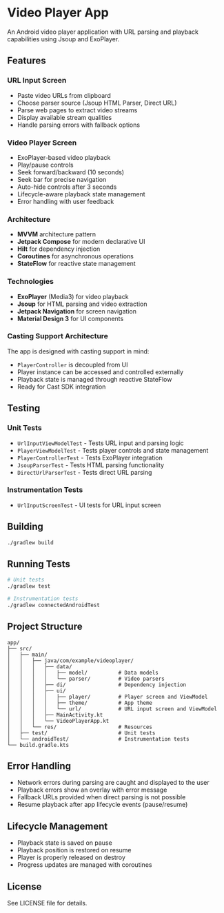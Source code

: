 # Video Player App

An Android video player application with URL parsing and playback capabilities using Jsoup and ExoPlayer.

## Features

### URL Input Screen
- Paste video URLs from clipboard
- Choose parser source (Jsoup HTML Parser, Direct URL)
- Parse web pages to extract video streams
- Display available stream qualities
- Handle parsing errors with fallback options

### Video Player Screen
- ExoPlayer-based video playback
- Play/pause controls
- Seek forward/backward (10 seconds)
- Seek bar for precise navigation
- Auto-hide controls after 3 seconds
- Lifecycle-aware playback state management
- Error handling with user feedback

### Architecture
- **MVVM** architecture pattern
- **Jetpack Compose** for modern declarative UI
- **Hilt** for dependency injection
- **Coroutines** for asynchronous operations
- **StateFlow** for reactive state management

### Technologies
- **ExoPlayer** (Media3) for video playback
- **Jsoup** for HTML parsing and video extraction
- **Jetpack Navigation** for screen navigation
- **Material Design 3** for UI components

### Casting Support Architecture
The app is designed with casting support in mind:
- `PlayerController` is decoupled from UI
- Player instance can be accessed and controlled externally
- Playback state is managed through reactive StateFlow
- Ready for Cast SDK integration

## Testing

### Unit Tests
- `UrlInputViewModelTest` - Tests URL input and parsing logic
- `PlayerViewModelTest` - Tests player controls and state management
- `PlayerControllerTest` - Tests ExoPlayer integration
- `JsoupParserTest` - Tests HTML parsing functionality
- `DirectUrlParserTest` - Tests direct URL parsing

### Instrumentation Tests
- `UrlInputScreenTest` - UI tests for URL input screen

## Building

```bash
./gradlew build
```

## Running Tests

```bash
# Unit tests
./gradlew test

# Instrumentation tests
./gradlew connectedAndroidTest
```

## Project Structure

```
app/
├── src/
│   ├── main/
│   │   ├── java/com/example/videoplayer/
│   │   │   ├── data/
│   │   │   │   ├── model/          # Data models
│   │   │   │   └── parser/         # Video parsers
│   │   │   ├── di/                 # Dependency injection
│   │   │   ├── ui/
│   │   │   │   ├── player/         # Player screen and ViewModel
│   │   │   │   ├── theme/          # App theme
│   │   │   │   └── url/            # URL input screen and ViewModel
│   │   │   ├── MainActivity.kt
│   │   │   └── VideoPlayerApp.kt
│   │   └── res/                    # Resources
│   ├── test/                       # Unit tests
│   └── androidTest/                # Instrumentation tests
└── build.gradle.kts
```

## Error Handling

- Network errors during parsing are caught and displayed to the user
- Playback errors show an overlay with error message
- Fallback URLs provided when direct parsing is not possible
- Resume playback after app lifecycle events (pause/resume)

## Lifecycle Management

- Playback state is saved on pause
- Playback position is restored on resume
- Player is properly released on destroy
- Progress updates are managed with coroutines

## License

See LICENSE file for details.
